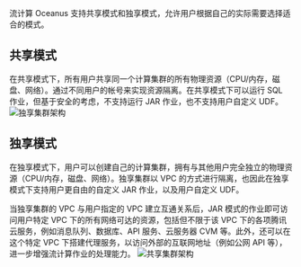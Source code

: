 流计算 Oceanus 支持共享模式和独享模式，允许用户根据自己的实际需要选择适合的模式。

## 共享模式
在共享模式下，所有用户共享同一个计算集群的所有物理资源（CPU/内存，磁盘、网络）。通过不同用户的帐号来实现资源隔离。在共享模式下可以运行 SQL 作业，但基于安全的考虑，不支持运行 JAR 作业，也不支持用户自定义 UDF。
![独享集群架构](https://main.qcloudimg.com/raw/e284220e2ce96e2bfd50c45c8e07e360.png)

## 独享模式
在独享模式下，用户可以创建自己的计算集群，拥有与其他用户完全独立的物理资源（CPU/内存，磁盘、网络）。独享集群以 VPC 的方式进行隔离，也因此在独享模式下支持用户更自由的自定义 JAR 作业，以及用户自定义 UDF。

当独享集群的 VPC 与用户指定的 VPC 建立互通关系后，JAR 模式的作业即可访问用户特定 VPC 下的所有网络可达的资源，包括但不限于该 VPC 下的各项腾讯云服务，例如消息队列、数据库、API 服务、云服务器 CVM 等。此外，还可以在这个特定 VPC 下搭建代理服务，以访问外部的互联网地址（例如公网 API 等），进一步增强流计算作业的处理能力。
![共享集群架构](https://main.qcloudimg.com/raw/e898529172c0950320a953d8de962fab.png)

